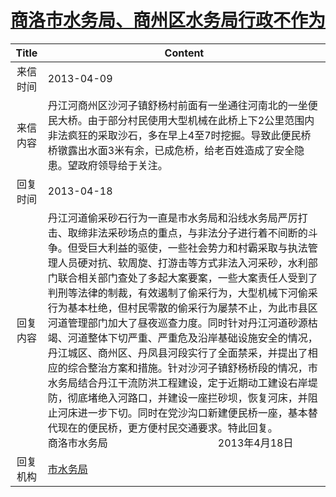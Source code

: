 # <a href="http://www.shangluo.gov.cn/zmhd/ldxxxx.jsp?urltype=leadermail.LeaderMailContentUrl&wbtreeid=1112&leadermailid=1709">商洛市水务局、商州区水务局行政不作为</a>
|Title|Content|
|:---:|---|
|来信时间|2013-04-09|
|来信内容|丹江河商州区沙河子镇舒杨村前面有一坐通往河南北的一坐便民大桥。由于部分村民使用大型机械在此桥上下2公里范围内非法疯狂的采取沙石，多在早上4至7时挖掘。导致此便民桥桥镦露出水面3米有余，已成危桥，给老百姓造成了安全隐患。望政府领导给于关注。|
|回复时间|2013-04-18|
|回复内容|丹江河道偷采砂石行为一直是市水务局和沿线水务局严厉打击、取缔非法采砂场点的重点，与非法分子进行着不间断的斗争。但受巨大利益的驱使，一些社会势力和村霸采取与执法管理人员硬对抗、软周旋、打游击等方式非法入河采砂，水利部门联合相关部门查处了多起大案要案，一些大案责任人受到了判刑等法律的制裁，有效遏制了偷采行为，大型机械下河偷采行为基本杜绝，但村民零散的偷采行为屡禁不止，为此市县区河道管理部门加大了昼夜巡查力度。同时针对丹江河道砂源枯竭、河道整体下切严重、严重危及沿岸基础设施安全的情况，丹江城区、商州区、丹凤县河段实行了全面禁采，并提出了相应的综合整治方案和措施。针对沙河子镇舒杨桥段的情况，市水务局结合丹江干流防洪工程建设，定于近期动工建设右岸堤防，彻底堵绝入河路口，并建设一座拦砂坝，恢复河床，并阻止河床进一步下切。同时在党沙沟口新建便民桥一座，基本替代现在的便民桥，更方便村民交通要求。特此回复。　　　　　　　　　　　商洛市水务局　　　　　　　　　　　2013年4月18日|
|回复机构|<a href="../../categories/agencies/市水务局.md">市水务局</a>|
